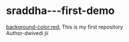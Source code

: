 # sraddha---first-demo
<background-color:red;>
This is my first repository 
<br>
Author-dwivedi jii
